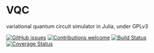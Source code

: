 # VQC
variational quantum circuit simulator in Julia, under GPLv3

[![GitHub issues](https://img.shields.io/github/issues/DUENAIVE/codecov?label=issues&logoColor=yellow)](https://github.com/supremacyfuture/VQC/issues)
[![Contributions welcome](https://img.shields.io/badge/contributions-welcome-brightgreen.svg)](CONTRIBUTING.md)
[![Build Status](https://travis-ci.org/DUENAIVE/codecov.svg?branch=master)](https://travis-ci.org/DUENAIVE/codecov)
[![Coverage Status](https://coveralls.io/repos/github/DUENAIVE/codecov/badge.svg?branch=master)](https://coveralls.io/github/DUENAIVE/codecov?branch=master)